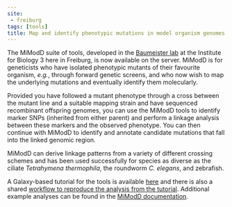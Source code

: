 ```yaml
---
site:
 - freiburg
tags: [tools]
title: Map and identify phenotypic mutations in model organism genomes
---
```


The MiModD suite of tools, developed in the
[Baumeister lab](https://celegans.de/mimodd/) at the Institute for Biology 3
here in Freiburg, is now available on the server.
MiModD is for geneticists who have isolated phenotypic mutants of their
favourite organism, *e.g.*, through forward genetic screens, and who now wish
to map the underlying mutations and eventually identify them molecularly.

Provided you have followed a mutant phenotype through a cross between the
mutant line and a suitable mapping strain and have sequenced recombinant
offspring genomes, you can use the MiModD tools to identify marker SNPs
(inherited from either parent) and perform a linkage analysis between these
markers and the observed phenotype. You can then continue with MiModD to
identify and annotate candidate mutations that fall into the linked genomic
region.

MiModD can derive linkage patterns from a variety of different crossing
schemes and has been used successfully for species as diverse as the ciliate
*Tetrahymena thermophila*, the roundworm *C. elegans*, and zebrafish.

A Galaxy-based tutorial for the tools is available
[here](http://galaxyproject.github.io/training-material/topics/variant-analysis/tutorials/mapping-by-sequencing/tutorial.html) and there is also a shared
[workflow to reproduce the analysis from the tutorial](https://usegalaxy.eu/u/wolfgang-maier/w/identify-phenotypic-mutation-in-arabidopsis).
Additional example analyses can be found in the
[MiModD documentation](http://mimodd.readthedocs.io/en/default/tutorial.html).
